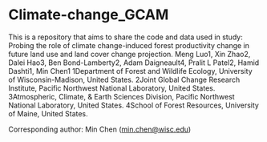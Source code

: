 # Climate-change_GCAM

This is a repository that aims to share the code and data used in study: 
Probing the role of climate change-induced forest productivity change in future land use and land cover change projection.
Meng Luo1, Xin Zhao2, Dalei Hao3, Ben Bond-Lamberty2, Adam Daigneault4, Pralit L Patel2, Hamid Dashti1, Min Chen1
1Department of Forest and Wildlife Ecology, University of Wisconsin-Madison, United States.
2Joint Global Change Research Institute, Pacific Northwest National Laboratory, United States.
3Atmospheric, Climate, & Earth Sciences Division, Pacific Northwest National Laboratory, United States.
4School of Forest Resources, University of Maine, United States.

Corresponding author: Min Chen (min.chen@wisc.edu)

